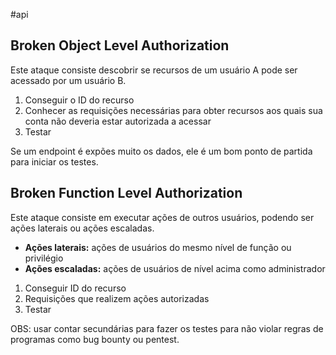#api
## Broken Object Level Authorization

Este ataque consiste descobrir se recursos de um usuário A pode ser acessado por um usuário B. 

1. Conseguir o ID do recurso
2. Conhecer as requisições necessárias para obter recursos aos quais sua conta não deveria estar autorizada a acessar
3. Testar

Se um endpoint é expões muito os dados, ele é um bom ponto de partida para iniciar os testes.
## Broken Function Level Authorization

Este ataque consiste em executar ações de outros usuários, podendo ser ações laterais ou ações escaladas.
- **Ações laterais:** ações de usuários do mesmo nível de função ou privilégio
- **Ações escaladas:** ações de usuários de nível acima como administrador

1. Conseguir ID do recurso
2. Requisições que realizem ações autorizadas
3. Testar

OBS: usar contar secundárias para fazer os testes para não violar regras de programas como bug bounty ou pentest.

